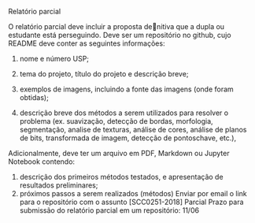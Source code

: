 Relatório parcial

O relatório parcial deve incluir a proposta denitiva que a dupla ou estudante está
perseguindo. Deve ser um repositório no github, cujo README deve conter as seguintes
informações:
1. nome e número USP;
2. tema do projeto, título do projeto e descrição breve;
3. exemplos de imagens, incluindo a fonte das imagens (onde foram obtidas);

4. descrição breve dos métodos a serem utilizados para resolver o problema (ex.
suavização, detecção de bordas, morfologia, segmentação, analise de texturas, análise
de cores, análise de planos de bits, transformada de imagem, detecção de pontoschave,
etc.),

Adicionalmente, deve ter um arquivo em PDF, Markdown ou Jupyter Notebook contendo:
1. descrição dos primeiros métodos testados, e apresentação de resultados preliminares;
2. próximos passos a serem realizados (métodos)
Enviar por email o link para o repositório com o assunto [SCC0251-2018] Parcial
Prazo para submissão do relatório parcial em um repositório: 11/06